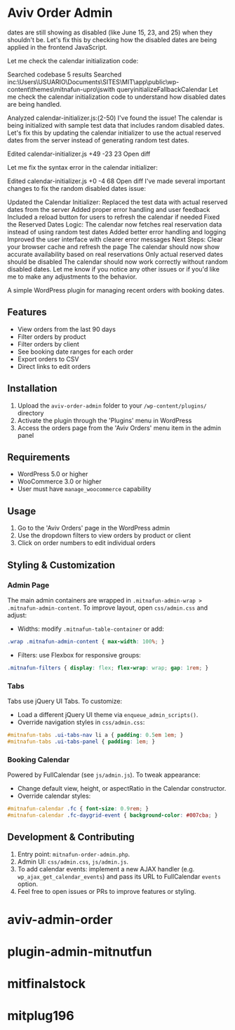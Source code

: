 # Aviv Order Admin

 dates are still showing as disabled (like June 15, 23, and 25) when they shouldn't be. Let's fix this by checking how the disabled dates are being applied in the frontend JavaScript.

Let me check the calendar initialization code:

Searched codebase
5 results
Searched inc:\Users\USUARIO\Documents\SITES\MIT\app\public\wp-content\themes\mitnafun-upro\jswith queryinitializeFallbackCalendar
Let me check the calendar initialization code to understand how disabled dates are being handled.

Analyzed
calendar-initializer.js:(2-50)
I've found the issue! The calendar is being initialized with sample test data that includes random disabled dates. Let's fix this by updating the calendar initializer to use the actual reserved dates from the server instead of generating random test dates.

Edited
calendar-initializer.js
+49
-23
 23
Open diff

Let me fix the syntax error in the calendar initializer:

Edited
calendar-initializer.js
+0
-4
 68
Open diff
I've made several important changes to fix the random disabled dates issue:

Updated the Calendar Initializer:
Replaced the test data with actual reserved dates from the server
Added proper error handling and user feedback
Included a reload button for users to refresh the calendar if needed
Fixed the Reserved Dates Logic:
The calendar now fetches real reservation data instead of using random test dates
Added better error handling and logging
Improved the user interface with clearer error messages
Next Steps:
Clear your browser cache and refresh the page
The calendar should now show accurate availability based on real reservations
Only actual reserved dates should be disabled
The calendar should now work correctly without random disabled dates. Let me know if you notice any other issues or if you'd like me to make any adjustments to the behavior.

A simple WordPress plugin for managing recent orders with booking dates.

## Features

- View orders from the last 90 days
- Filter orders by product
- Filter orders by client
- See booking date ranges for each order
- Export orders to CSV
- Direct links to edit orders


## Installation

1. Upload the `aviv-order-admin` folder to your `/wp-content/plugins/` directory
2. Activate the plugin through the 'Plugins' menu in WordPress
3. Access the orders page from the 'Aviv Orders' menu item in the admin panel

## Requirements

- WordPress 5.0 or higher
- WooCommerce 3.0 or higher
- User must have `manage_woocommerce` capability

## Usage

1. Go to the 'Aviv Orders' page in the WordPress admin
2. Use the dropdown filters to view orders by product or client
3. Click on order numbers to edit individual orders

## Styling & Customization

### Admin Page
The main admin containers are wrapped in `.mitnafun-admin-wrap > .mitnafun-admin-content`. To improve layout, open `css/admin.css` and adjust:

- Widths: modify `.mitnafun-table-container` or add:

```css
.wrap .mitnafun-admin-content { max-width: 100%; }
```

- Filters: use Flexbox for responsive groups:

```css
.mitnafun-filters { display: flex; flex-wrap: wrap; gap: 1rem; }
```

### Tabs
Tabs use jQuery UI Tabs. To customize:

- Load a different jQuery UI theme via `enqueue_admin_scripts()`.
- Override navigation styles in `css/admin.css`:

```css
#mitnafun-tabs .ui-tabs-nav li a { padding: 0.5em 1em; }
#mitnafun-tabs .ui-tabs-panel { padding: 1em; }
```

### Booking Calendar
Powered by FullCalendar (see `js/admin.js`). To tweak appearance:

- Change default view, height, or aspectRatio in the Calendar constructor.
- Override calendar styles:

```css
#mitnafun-calendar .fc { font-size: 0.9rem; }
#mitnafun-calendar .fc-daygrid-event { background-color: #007cba; }
```

## Development & Contributing

1. Entry point: `mitnafun-order-admin.php`.
2. Admin UI: `css/admin.css`, `js/admin.js`.
3. To add calendar events: implement a new AJAX handler (e.g. `wp_ajax_get_calendar_events`) and pass its URL to FullCalendar `events` option.
4. Feel free to open issues or PRs to improve features or styling.

# aviv-admin-order
# plugin-admin-mitnutfun

 # mitfinalstock
# mitplug196
